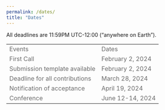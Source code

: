 ```yaml
---
permalink: /dates/
title: "Dates"
---
```

<html>
<head>
<meta name="viewport" content="width=device-width, initial-scale=1">
<style>

th, td {
  text-align: left;
  padding: 20px;
  font-family: 'Akaya Telivigala';font-size: 22px;
}

h1, h2, h3, h4, h5 {
  font-family: 'Akaya Telivigala';font-size: 25px;
}
body {
    font-family: 'Akaya Telivigala';font-size: 22px;
} 

tr:nth-child(odd) {
  background-color: #009999;
  font-family: 'Akaya Telivigala';font-size: 24px;
}
</style>
</head>
<body>

<p>All deadlines are 11:59PM UTC-12:00 (“anywhere on Earth”).</p>

<table>
  <tr>
    <td style="color:#6b6b6b;">Events</td>
    <td style="color:#6b6b6b;">Dates</td>
  </tr>
  <tr>
     <td style="color:#6b6b6b;">First Call</td>
     <td style="color:#6b6b6b;">February 2, 2024</td>
  </tr>
  <tr>
    <td style="color:#6b6b6b;"> Submission template available</td>
    <td style="color:#6b6b6b;">February 2, 2024</td>
  </tr>
  <tr>
    <td style="color:#6b6b6b;">Deadline for all contributions</td>
    <td style="color:#6b6b6b;">March 28, 2024</td>
  </tr>
  <tr>
    <td style="color:#6b6b6b;">Notification of acceptance</td>
    <td style="color:#6b6b6b;">April 19, 2024</td>
  </tr>
  <tr>
    <td style="color:#6b6b6b;">Conference</td>
    <td style="color:#6b6b6b;">June 12-14, 2024</td>
  </tr>
</table>

</body>
</html>
